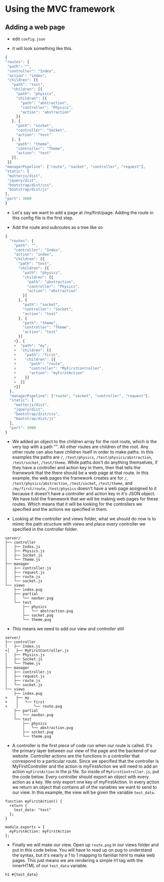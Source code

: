 # Using the MVC framework

## Adding a web page

- edit `config.json`

- it will look something like this.

```javascript
{
"routes": {
 "path": "",
 "controller": "Index",
 "action": "index",
 "children": [{
   "path": "test",
   "children": [{
     "path": "physics",
     "children": [{
       "path": "abstraction",
       "controller": "Physics",
       "action": "abstraction"
     }]
   }, {
     "path": "socket",
     "controller": "Socket",
     "action": "test"
   }, {
     "path": "theme",
     "controller": "Theme",
     "action": "test"
   }],
 }]
"managerPipeline": ["route", "socket", "controller", "request"],
"static": [
 "matterjs/dist",
 "jquery/dist",
 "bootstrap/dist/css",
 "bootstrap/dist/js"
],
"port": 3000
}
```

- Let's say we want to add a page at /my/first/page. Adding the route in this config file is the first step.

- Add the route and subroutes as a tree like so

```javascript
{
  "routes": {
    "path": "",
    "controller": "Index",
    "action": "index",
    "children": [{
      "path": "test",
      "children": [{
        "path": "physics",
        "children": [{
          "path": "abstraction",
          "controller": "Physics",
          "action": "abstraction"
        }]
      }, {
        "path": "socket",
        "controller": "Socket",
        "action": "test"
      }, {
        "path": "theme",
        "controller": "Theme",
        "action": "test"
      }]
    +}, {
    +  "path": "my",
    +  "children": [{
    +    "path": "first",
    +    "children": [{
    +      "path": "route",
    +      "controller": "MyFirstController",
    +      "action": "myFirstAction"
    +    }]
    +  }]
    +}]
  },
  "managerPipeline": ["route", "socket", "controller", "request"],
  "static": [
    "matterjs/dist",
    "jquery/dist",
    "bootstrap/dist/css",
    "bootstrap/dist/js"
  ],
  "port": 3000
}
```

- We added an object to the children array for the root route, which is the very top with a path "". All other routes are children of the root. Any other route can also have children itself in order to make paths. In this examples the paths are `/`, `/test/physics`, `/test/physics/abstraction`, `/test/socket`, `/test/theme`. While paths don't do anything themselves, if they have a controller and action key in them, then that tells the framework that the there should be a web page at that route. In this example, the web pages the framework creates are for `/`, `/test/physics/abstraction`, `/test/socket`, `/test/theme`, and `/my/first/route`. `/test/physics` doesn't have a web page assigned to it because it doesn't have a controller and action key in it's JSON object. We have told the framework that we will be making web pages for these routes. Which means that it will be looking for the controllers we specified and the actions we specified in them.

- Looking at the controller and views folder, what we should do now is to mimic the path structure with views and place every controller we specified in the controller folder.

```
server/
├── controller
│   ├── Index.js
│   ├── Physics.js
│   ├── Socket.js
│   └── Theme.js
├── manager
│   ├── controller.js
│   ├── request.js
│   ├── route.js
│   └── socket.js
└── views
    ├── index.pug
    ├── partial
    │   └── navbar.pug
    └── test
        ├── physics
        │   └── abstraction.pug
        ├── socket.pug
        └── theme.pug
```

- This means we need to add our view and controller still

```
server/
├── controller
│   ├── Index.js
+│   ├── MyFirstController.js
│   ├── Physics.js
│   ├── Socket.js
│   └── Theme.js
├── manager
│   ├── controller.js
│   ├── request.js
│   ├── route.js
│   └── socket.js
└── views
    ├── index.pug
+    ├── my
+    │   └── first
+    │       └── route.pug
    ├── partial
    │   └── navbar.pug
    └── test
        ├── physics
        │   └── abstraction.pug
        ├── socket.pug
        └── theme.pug
```

- A controller is the first piece of code run when our route is called. It's the primary layer between our view of the page and the backend of our website. Controller actions are the functions in a controller that correspond to a particular route. Since we specified that the controller is MyFirstController and the action is myFirstAction we will need to add an action `myFirstAction` in the js file. So inside of `MyFirstController.js`, put the code below. Every controller should export an object with every action as a key. We only export one key of myFirstAction. In every action we return an object that contains all of the variables we want to send to our view. In this example, the view will be given the variable `test_data`.

```
function myFirstAction() {
  return {
    test_data: "test"
  };
}

module.exports = {
  myFirstAction: myFirstAction
};
```

- Finally we will make our view. Open up `route.pug` in our views folder and put in this code below. You will have to read up on pug to understand the syntax, but it's nearly a 1 to 1 mapping to familiar html to make web pages. This just means we are rendering a simple h1 tag with the innerHTML of our `test_data` variable.

```
h1 #{test_data}
```
